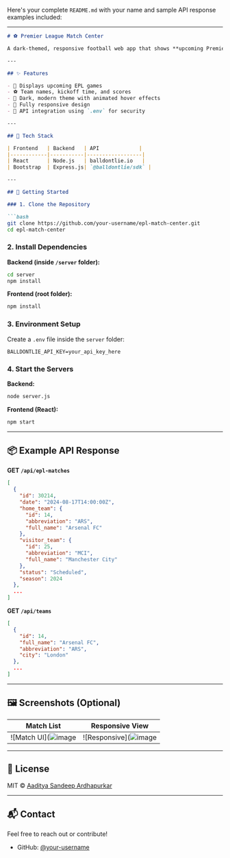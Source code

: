 Here's your complete `README.md` with your name and sample API response examples included:

---

````markdown
# ⚽ Premier League Match Center

A dark-themed, responsive football web app that shows **upcoming Premier League matches** using the [`balldontlie`](https://balldontlie.io/) API (EPL endpoint). Built by **Aaditya Sandeep Ardhapurkar** using **React**, **Node.js**, **Express**, and **Bootstrap**.

---

## ✨ Features

- 📅 Displays upcoming EPL games
- ⚽ Team names, kickoff time, and scores
- 🎨 Dark, modern theme with animated hover effects
- 📱 Fully responsive design
- 🔐 API integration using `.env` for security

---

## 🔧 Tech Stack

| Frontend   | Backend   | API             |
|------------|-----------|------------------|
| React      | Node.js   | balldontlie.io   |
| Bootstrap  | Express.js| `@balldontlie/sdk` |

---

## 🚀 Getting Started

### 1. Clone the Repository

```bash
git clone https://github.com/your-username/epl-match-center.git
cd epl-match-center
````

### 2. Install Dependencies

**Backend (inside `/server` folder):**

```bash
cd server
npm install
```

**Frontend (root folder):**

```bash
npm install
```

### 3. Environment Setup

Create a `.env` file inside the `server` folder:

```env
BALLDONTLIE_API_KEY=your_api_key_here
```

### 4. Start the Servers

**Backend:**

```bash
node server.js
```

**Frontend (React):**

```bash
npm start
```

---

## 📦 Example API Response

**GET `/api/epl-matches`**

```json
[
  {
    "id": 30214,
    "date": "2024-08-17T14:00:00Z",
    "home_team": {
      "id": 14,
      "abbreviation": "ARS",
      "full_name": "Arsenal FC"
    },
    "visitor_team": {
      "id": 25,
      "abbreviation": "MCI",
      "full_name": "Manchester City"
    },
    "status": "Scheduled",
    "season": 2024
  },
  ...
]
```

**GET `/api/teams`**

```json
[
  {
    "id": 14,
    "full_name": "Arsenal FC",
    "abbreviation": "ARS",
    "city": "London"
  },
  ...
]
```

---

## 🖼️ Screenshots (Optional)

| Match List                              | Responsive View                    |
| --------------------------------------- | ---------------------------------- |
| ![Match UI](![image](https://github.com/user-attachments/assets/5a361e30-be14-49c3-8adb-02f8ebc9b87c) | ![Responsive](![image](https://github.com/user-attachments/assets/ca6cf99b-ed42-4491-bfc6-48bb5c20052c) |

---

## 📄 License

MIT © [Aaditya Sandeep Ardhapurkar](https://github.com/Add2207)

---

## 📬 Contact

Feel free to reach out or contribute!

* GitHub: [@your-username](https://github.com/Add2207)

```

